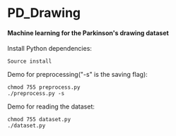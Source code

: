 # PD_Drawing
#### Machine learning for the Parkinson's drawing dataset
Install Python dependencies:
<pre><code>Source install
</code></pre>
Demo for preprocessing("-s" is the saving flag):
<pre><code>chmod 755 preprocess.py
./preprocess.py -s
</code></pre>
Demo for reading the dataset:
<pre><code>chmod 755 dataset.py
./dataset.py 
</code></pre>
